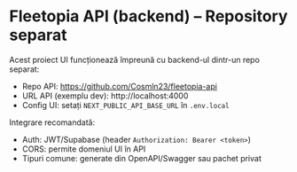 # Fleetopia API (backend) – Repository separat

Acest proiect UI funcționează împreună cu backend-ul dintr-un repo separat:

- Repo API: https://github.com/Cosmln23/fleetopia-api
- URL API (exemplu dev): http://localhost:4000
- Config UI: setați `NEXT_PUBLIC_API_BASE_URL` în `.env.local`

Integrare recomandată:
- Auth: JWT/Supabase (header `Authorization: Bearer <token>`)
- CORS: permite domeniul UI în API
- Tipuri comune: generate din OpenAPI/Swagger sau pachet privat
